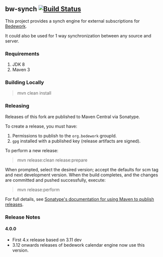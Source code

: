 ## bw-synch [![Build Status](https://travis-ci.org/Bedework/bw-synch.svg)](https://travis-ci.org/Bedework/bw-synch)

This project provides a synch engine for external subscriptions for
[Bedework](https://www.apereo.org/projects/bedework).

It could also be used for 1 way synchronization between any source and server. 

### Requirements

1. JDK 8
2. Maven 3

### Building Locally

> mvn clean install

### Releasing

Releases of this fork are published to Maven Central via Sonatype.

To create a release, you must have:

1. Permissions to publish to the `org.bedework` groupId.
2. `gpg` installed with a published key (release artifacts are signed).

To perform a new release:

> mvn release:clean release:prepare

When prompted, select the desired version; accept the defaults for scm tag and next development version.
When the build completes, and the changes are committed and pushed successfully, execute:

> mvn release:perform

For full details, see [Sonatype's documentation for using Maven to publish releases](http://central.sonatype.org/pages/apache-maven.html).

### Release Notes
#### 4.0.0
  * First 4.x release based on 3.11 dev 
  * 3.12 onwards releases of bedework calendar engine now use this version.
